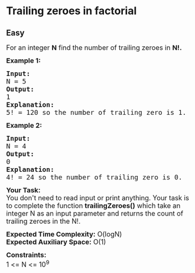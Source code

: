 # Trailing zeroes in factorial
## Easy 
<div class="problem-statement">
                <p></p><p><span style="font-size:18px">For an integer <strong>N</strong>&nbsp;find the number of trailing zeroes in <strong>N!.</strong></span></p>

<p><span style="font-size:18px"><strong>Example 1:</strong></span></p>

<pre><span style="font-size:18px"><strong>Input:
</strong>N = 5</span>
<span style="font-size:18px"><strong>Output:
</strong>1</span>
<span style="font-size:18px"><strong>Explanation:
</strong>5! = 120 so the number of trailing zero is 1.</span></pre>

<p><strong><span style="font-size:18px">Example 2:</span></strong></p>

<pre><span style="font-size:18px"><strong>Input:
</strong>N = 4</span>
<span style="font-size:18px"><strong>Output:
</strong></span><span style="font-size:18px">0</span>
<span style="font-size:18px"><strong>Explanation:
</strong>4! = 24 so the number of trailing zero is 0.</span></pre>

<p><span style="font-size:18px"><strong>Your Task:&nbsp;&nbsp;</strong><br>
You don't need to read input or print anything. Your task is to complete the function&nbsp;<strong>trailingZeroes()</strong>&nbsp;which take an integer N as an input parameter and returns the count of trailing zeroes in the N!.</span></p>

<p><span style="font-size:18px"><strong>Expected Time Complexity:</strong>&nbsp;O(logN)<br>
<strong>Expected Auxiliary Space:</strong>&nbsp;O(1)</span></p>

<p><span style="font-size:18px"><strong>Constraints:</strong><br>
1 &lt;= N&nbsp;&lt;= 10<sup>9</sup></span></p>
 <p></p>
            </div>